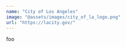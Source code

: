 ```yaml
---
name: "City of Los Angeles"
image: "@assets/images/city_of_la_logo.png"
url: "https://lacity.gov/"
---
```


foo
